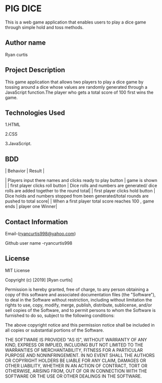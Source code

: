 # PIG DICE

This is a web game application that enables users to play a dice game through simple hold and toss methods.

## Author name

 Ryan curtis

## Project Description

This game application that allows two players to play a dice game by tossing around a dice whose values are randomly generated through a JavaScript function.The player who gets a total score of 100 first wins the game.

## Technologies Used

1.HTML

2.CSS

3.JavaScript.




## BDD

| Behavior        | Result |

| Players input there names and clicks ready to play button | game is shown |
| first player clicks roll button | Dice rolls and numbers are generated/ dice rolls are added together to the round total|
| first player clicks hold button | Dice holds and numbers stopped from been generated/total rounds are pushed to total score|
| When a first player total score reaches 100 , game ends | player one Winner|



## Contact Information

Email-(ryancurtis998@yahoo.com)

Github user name -ryancurtis998

## License

MIT License

Copyright (c) [2019] [Ryan curtis]

Permission is hereby granted, free of charge, to any person obtaining a copy
of this software and associated documentation files (the "Software"), to deal
in the Software without restriction, including without limitation the rights
to use, copy, modify, merge, publish, distribute, sublicense, and/or sell
copies of the Software, and to permit persons to whom the Software is
furnished to do so, subject to the following conditions:

The above copyright notice and this permission notice shall be included in all
copies or substantial portions of the Software.

THE SOFTWARE IS PROVIDED "AS IS", WITHOUT WARRANTY OF ANY KIND, EXPRESS OR
IMPLIED, INCLUDING BUT NOT LIMITED TO THE WARRANTIES OF MERCHANTABILITY,
FITNESS FOR A PARTICULAR PURPOSE AND NONINFRINGEMENT. IN NO EVENT SHALL THE
AUTHORS OR COPYRIGHT HOLDERS BE LIABLE FOR ANY CLAIM, DAMAGES OR OTHER
LIABILITY, WHETHER IN AN ACTION OF CONTRACT, TORT OR OTHERWISE, ARISING FROM,
OUT OF OR IN CONNECTION WITH THE SOFTWARE OR THE USE OR OTHER DEALINGS IN THE
SOFTWARE.
